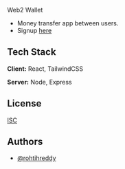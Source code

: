 Web2 Wallet

-  Money transfer app between users. 
- Signup  [here](https://web2wallet-archived.rohithreddy.site/signup)



## Tech Stack

**Client:** React, TailwindCSS

**Server:** Node, Express


## License

[ISC](https://choosealicense.com/licenses/isc/)



## Authors

- [@rohtihreddy](https://www.github.com/rohithreddy009)

